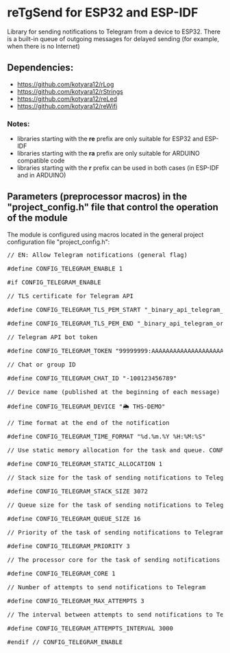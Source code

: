 # reTgSend for ESP32 and ESP-IDF

Library for sending notifications to Telegram from a device to ESP32. There is a built-in queue of outgoing messages for delayed sending (for example, when there is no Internet)

## Dependencies:
  - https://github.com/kotyara12/rLog
  - https://github.com/kotyara12/rStrings
  - https://github.com/kotyara12/reLed
  - https://github.com/kotyara12/reWifi

### Notes:
  - libraries starting with the <b>re</b> prefix are only suitable for ESP32 and ESP-IDF
  - libraries starting with the <b>ra</b> prefix are only suitable for ARDUINO compatible code
  - libraries starting with the <b>r</b> prefix can be used in both cases (in ESP-IDF and in ARDUINO)

## Parameters (preprocessor macros) in the "project_config.h" file that control the operation of the module
The module is configured using macros located in the general project configuration file "project_config.h":

<pre>
// EN: Allow Telegram notifications (general flag)<br/>
#define CONFIG_TELEGRAM_ENABLE 1<br/>
#if CONFIG_TELEGRAM_ENABLE<br/>
// TLS certificate for Telegram API<br/>
#define CONFIG_TELEGRAM_TLS_PEM_START "_binary_api_telegram_org_pem_start"<br/>
#define CONFIG_TELEGRAM_TLS_PEM_END "_binary_api_telegram_org_pem_end"<br/>
// Telegram API bot token<br/>
#define CONFIG_TELEGRAM_TOKEN "99999999:AAAAAAAAAAAAAAAAAAAAAAAAAAAAAAAAAAAAAAAAAAAAAAAAAA"<br/>
// Chat or group ID<br/>
#define CONFIG_TELEGRAM_CHAT_ID "-100123456789"<br/>
// Device name (published at the beginning of each message)<br/>
#define CONFIG_TELEGRAM_DEVICE "🌦 THS-DEMO"<br/>
// Time format at the end of the notification<br/>
#define CONFIG_TELEGRAM_TIME_FORMAT "%d.%m.%Y %H:%M:%S"<br/>
// Use static memory allocation for the task and queue. CONFIG_FREERTOS_SUPPORT_STATIC_ALLOCATION must be enabled!<br/>
#define CONFIG_TELEGRAM_STATIC_ALLOCATION 1<br/>
// Stack size for the task of sending notifications to Telegram<br/>
#define CONFIG_TELEGRAM_STACK_SIZE 3072<br/>
// Queue size for the task of sending notifications to Telegram<br/>
#define CONFIG_TELEGRAM_QUEUE_SIZE 16<br/>
// Priority of the task of sending notifications to Telegram<br/>
#define CONFIG_TELEGRAM_PRIORITY 3<br/>
// The processor core for the task of sending notifications to Telegram<br/>
#define CONFIG_TELEGRAM_CORE 1<br/>
// Number of attempts to send notifications to Telegram<br/>
#define CONFIG_TELEGRAM_MAX_ATTEMPTS 3<br/>
// The interval between attempts to send notifications to Telegram<br/>
#define CONFIG_TELEGRAM_ATTEMPTS_INTERVAL 3000<br/>
#endif // CONFIG_TELEGRAM_ENABLE<br/>
</pre>
